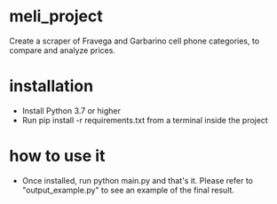 # meli_project
Create a scraper of Fravega and Garbarino cell phone categories, to compare and analyze prices.

# installation
* Install Python 3.7 or higher
* Run pip install -r requirements.txt from a terminal inside the project

# how to use it
* Once installed, run python main.py and that's it. Please refer to "output_example.py" to see an example of the final result.

